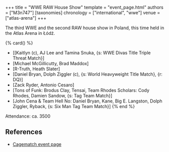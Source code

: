 +++
title = "WWE RAW House Show"
template = "event_page.html"
authors = ["M3n747"]
[taxonomies]
chronology = ["international", "wwe"]
venue = ["atlas-arena"]
+++

The third WWE and the second RAW house show in Poland, this time held in the Atlas Arena in Łódź.

{% card() %}
- [[Kaitlyn (c), AJ Lee and Tamina Snuka, {s: WWE Divas Title Triple Threat Match}]
- [Michael McGillicutty, Brad Maddox]
- [R-Truth, Heath Slater]
- [Daniel Bryan, Dolph Ziggler (c), {s: World Heavyweight Title Match}, {r: DQ}]
- [Zack Ryder, Antonio Cesaro]
- [Tons of Funk: Brodus Clay, Tensai, Team Rhodes Scholars: Cody Rhodes, Damien Sandow, {s: Tag Team Match}]
- [John Cena & Team Hell No: Daniel Bryan, Kane, Big E. Langston, Dolph Ziggler, Ryback, {s: Six Man Tag Team Match}]
{% end %}

Attendance: ca. 3500

## References

* [Cagematch event page](https://www.cagematch.net/?id=1&nr=94311)
